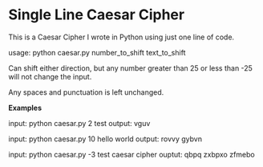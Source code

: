 Single Line Caesar Cipher
===

This is a Caesar Cipher I wrote in Python using just one line of code.

usage: python caesar.py number_to_shift text_to_shift

Can shift either direction, but any number greater than 25 or less than -25 will not change the input.

Any spaces and punctuation is left unchanged.

**Examples**

input:      python caesar.py 2 test
output:     vguv

input:      python caesar.py 10 hello world
output:     rovvy gybvn

input:      python caesar.py -3 test caesar cipher
ouptut:     qbpq zxbpxo zfmebo